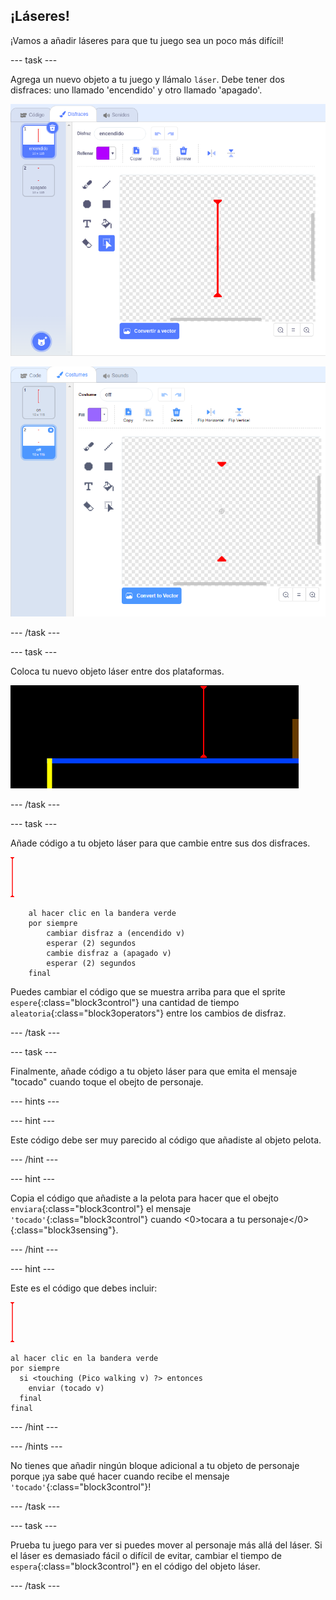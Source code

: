 ## ¡Láseres!

¡Vamos a añadir láseres para que tu juego sea un poco más difícil!

\--- task \---

Agrega un nuevo objeto a tu juego y llámalo `láser`. Debe tener dos disfraces: uno llamado 'encendido' y otro llamado 'apagado'.

![captura de pantalla](images/dodge-lasers-costume1.png)

![captura de pantalla](images/dodge-lasers-costume2.png)

\--- /task \---

\--- task \---

Coloca tu nuevo objeto láser entre dos plataformas.

![captura de pantalla](images/dodge-lasers-position.png)

\--- /task \---

\--- task \---

Añade código a tu objeto láser para que cambie entre sus dos disfraces.

![objeto láser](images/laser_sprite.png)

```blocks3
    al hacer clic en la bandera verde
    por siempre
        cambiar disfraz a (encendido v)
        esperar (2) segundos
        cambie disfraz a (apagado v)
        esperar (2) segundos
    final
```

Puedes cambiar el código que se muestra arriba para que el sprite `espere`{:class="block3control"} una cantidad de tiempo `aleatoria`{:class="block3operators"} entre los cambios de disfraz.

\--- /task \---

\--- task \---

Finalmente, añade código a tu objeto láser para que emita el mensaje "tocado" cuando toque el obejto de personaje.

\--- hints \---

\--- hint \---

Este código debe ser muy parecido al código que añadiste al objeto pelota.

\--- /hint \---

\--- hint \---

Copia el código que añadiste a la pelota para hacer que el obejto `enviara`{:class="block3control"} el mensaje `'tocado'`{:class="block3control"} cuando <0>tocara a tu personaje</0>{:class="block3sensing"}.

\--- /hint \---

\--- hint \---

Este es el código que debes incluir:

![objeto láser](images/laser_sprite.png)

```blocks3
al hacer clic en la bandera verde
por siempre 
  si <touching (Pico walking v) ?> entonces 
    enviar (tocado v)
  final
final
```

\--- /hint \---

\--- /hints \---

No tienes que añadir ningún bloque adicional a tu objeto de personaje porque ¡ya sabe qué hacer cuando recibe el mensaje `'tocado'`{:class="block3control"}!

\--- /task \---

\--- task \---

Prueba tu juego para ver si puedes mover al personaje más allá del láser. Si el láser es demasiado fácil o difícil de evitar, cambiar el tiempo de `espera`{:class="block3control"} en el código del objeto láser.

\--- /task \---
